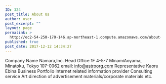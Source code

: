 ```yaml
---
ID: 324
post_title: About Us
author: user
post_excerpt: ""
layout: page
permalink: >
  http://ec2-54-250-170-146.ap-northeast-1.compute.amazonaws.com/about-us/
published: true
post_date: 2017-12-12 14:34:27
---
```

Company Name
Namara,Inc.
Head Office
1F 4-5-7 MinamiAoyama, Minatoku, Tokyo 107-0062 
email: info@astroorg.com
Representative
Kaoru Ebina
Business Portfolio
Internet related information provider
Consulting service
Art direction of advertisement materials/corporate materials etc.